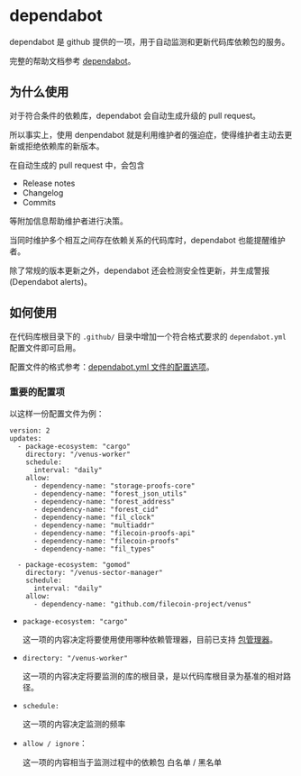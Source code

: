# dependabot

dependabot 是 github 提供的一项，用于自动监测和更新代码库依赖包的服务。

完整的帮助文档参考 [dependabot](https://docs.github.com/cn/code-security/dependabot)。



## 为什么使用

对于符合条件的依赖库，dependabot 会自动生成升级的 pull request。

所以事实上，使用 denpendabot 就是利用维护者的强迫症，使得维护者主动去更新或拒绝依赖库的新版本。

在自动生成的 pull request 中，会包含

- Release notes
- Changelog
- Commits

等附加信息帮助维护者进行决策。



当同时维护多个相互之间存在依赖关系的代码库时，dependabot 也能提醒维护者。



除了常规的版本更新之外，dependabot 还会检测安全性更新，并生成警报(Dependabot alerts)。



## 如何使用

在代码库根目录下的 `.github/` 目录中增加一个符合格式要求的 `dependabot.yml` 配置文件即可启用。

配置文件的格式参考：[dependabot.yml 文件的配置选项](https://docs.github.com/cn/code-security/dependabot/dependabot-version-updates/configuration-options-for-the-dependabot.yml-file)。



### 重要的配置项

以这样一份配置文件为例：

```
version: 2
updates:
  - package-ecosystem: "cargo"
    directory: "/venus-worker"
    schedule:
      interval: "daily"
    allow:
      - dependency-name: "storage-proofs-core"
      - dependency-name: "forest_json_utils"
      - dependency-name: "forest_address"
      - dependency-name: "forest_cid"
      - dependency-name: "fil_clock"
      - dependency-name: "multiaddr"
      - dependency-name: "filecoin-proofs-api"
      - dependency-name: "filecoin-proofs"
      - dependency-name: "fil_types"

  - package-ecosystem: "gomod"
    directory: "/venus-sector-manager"
    schedule:
      interval: "daily"
    allow:
      - dependency-name: "github.com/filecoin-project/venus"
```



- `package-ecosystem: "cargo"`

  这一项的内容决定将要使用使用哪种依赖管理器，目前已支持 [包管理器](https://docs.github.com/cn/code-security/dependabot/dependabot-version-updates/configuration-options-for-the-dependabot.yml-file#package-ecosystem)。

- `directory: "/venus-worker"`

  这一项的内容决定将要监测的库的根目录，是以代码库根目录为基准的相对路径。

- `schedule:`

  这一项的内容决定监测的频率

- `allow / ignore`：

  这一项的内容相当于监测过程中的依赖包 白名单 / 黑名单